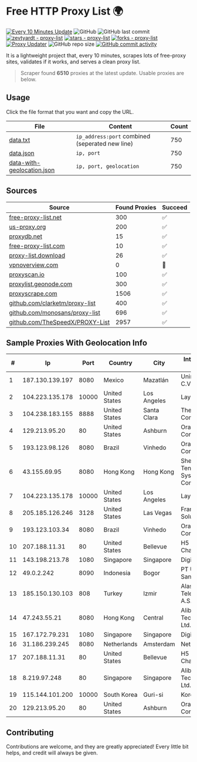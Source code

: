
# Free HTTP Proxy List 🌍

[![Every 10 Minutes Update](https://github.com/mertguvencli/http-proxy-list/actions/workflows/main.yml/badge.svg?branch=main)](https://github.com/mertguvencli/http-proxy-list/actions/workflows/main.yml)
![GitHub](https://img.shields.io/github/license/mertguvencli/http-proxy-list)
![GitHub last commit](https://img.shields.io/github/last-commit/mertguvencli/http-proxy-list)
[![zevtyardt - proxy-list](https://img.shields.io/static/v1?label=zevtyardt&message=proxy-list&color=blue&logo=github)](https://github.com/zevtyardt/proxy-list "Go to GitHub repo")
[![stars - proxy-list](https://img.shields.io/github/stars/zevtyardt/proxy-list?style=social)](https://github.com/zevtyardt/proxy-list)
[![forks - proxy-list](https://img.shields.io/github/forks/zevtyardt/proxy-list?style=social)](https://github.com/zevtyardt/proxy-list)
[![Proxy Updater](https://github.com/zevtyardt/proxy-list/workflows/Proxy%20Updater/badge.svg)](https://github.com/zevtyardt/proxy-list/actions?query=workflow:"Proxy+Updater")
![GitHub repo size](https://img.shields.io/github/repo-size/zevtyardt/proxy-list)
[![GitHub commit activity](https://img.shields.io/github/commit-activity/m/zevtyardt/proxy-list?logo=commits)](https://github.com/zevtyardt/proxy-list/commits/main)

It is a lightweight project that, every 10 minutes, scrapes lots of free-proxy sites, validates if it works, and serves a clean proxy list.

> Scraper found **6510** proxies at the latest update. Usable proxies are below.

## Usage

Click the file format that you want and copy the URL.

|File|Content|Count|
|----|-------|-----|
|[data.txt](https://raw.githubusercontent.com/mertguvencli/http-proxy-list/main/proxy-list/data.txt)|`ip_address:port` combined (seperated new line)|750|
|[data.json](https://raw.githubusercontent.com/mertguvencli/http-proxy-list/main/proxy-list/data.json)|`ip, port`|750|
|[data-with-geolocation.json](https://raw.githubusercontent.com/mertguvencli/http-proxy-list/main/proxy-list/data-with-geolocation.json)|`ip, port, geolocation`|750|

## Sources

|Source|Found Proxies|Succeed|
|------|-------------|-------|
|[free-proxy-list.net](https://free-proxy-list.net)|300|✅|
|[us-proxy.org](https://www.us-proxy.org)|200|✅|
|[proxydb.net](http://proxydb.net)|15|✅|
|[free-proxy-list.com](https://free-proxy-list.com/?page=&port=&type%5B%5D=http&type%5B%5D=https&up_time=0&search=Search)|10|✅|
|[proxy-list.download](https://www.proxy-list.download/HTTP)|26|✅|
|[vpnoverview.com](https://vpnoverview.com/privacy/anonymous-browsing/free-proxy-servers)|0|🚫|
|[proxyscan.io](https://www.proxyscan.io)|100|✅|
|[proxylist.geonode.com](https://proxylist.geonode.com/api/proxy-list?limit=300&page=1&sort_by=lastChecked&sort_type=desc&protocols=http,https)|300|✅|
|[proxyscrape.com](https://api.proxyscrape.com/v2/?request=displayproxies&protocol=http&timeout=10000&country=all&ssl=all&anonymity=all)|1506|✅|
|[github.com/clarketm/proxy-list](https://raw.githubusercontent.com/clarketm/proxy-list/master/proxy-list-raw.txt)|400|✅|
|[github.com/monosans/proxy-list](https://raw.githubusercontent.com/monosans/proxy-list/main/proxies/http.txt)|696|✅|
|[github.com/TheSpeedX/PROXY-List](https://raw.githubusercontent.com/TheSpeedX/PROXY-List/master/http.txt)|2957|✅|


## Sample Proxies With Geolocation Info

|#|Ip|Port|Country|City|Internet Service Provider|
|-|--|----|-------|----|-------------------------|
|1|187.130.139.197|8080|Mexico|Mazatlán|Uninet S.A. de C.V.|
|2|104.223.135.178|10000|United States|Los Angeles|LayerHost|
|3|104.238.183.155|8888|United States|Santa Clara|The Constant Company|
|4|129.213.95.20|80|United States|Ashburn|Oracle Corporation|
|5|193.123.98.126|8080|Brazil|Vinhedo|Oracle Corporation|
|6|43.155.69.95|8080|Hong Kong|Hong Kong|Shenzhen Tencent Computer Systems Company Limited|
|7|104.223.135.178|10000|United States|Los Angeles|LayerHost|
|8|205.185.126.246|3128|United States|Las Vegas|FranTech Solutions|
|9|193.123.103.34|8080|Brazil|Vinhedo|Oracle Corporation|
|10|207.188.11.31|80|United States|Bellevue|H5 Data Centers - Chandler LLC|
|11|143.198.213.78|1080|Singapore|Singapore|DigitalOcean, LLC|
|12|49.0.2.242|8090|Indonesia|Bogor|PT Usaha Adi Sanggoro|
|13|185.150.130.103|808|Turkey|Izmir|Alastyr Telekomunikasyon A.S.|
|14|47.243.55.21|8080|Hong Kong|Central|Alibaba (US) Technology Co., Ltd.|
|15|167.172.79.231|1080|Singapore|Singapore|DigitalOcean, LLC|
|16|31.186.239.245|8080|Netherlands|Amsterdam|NetSkope Inc|
|17|207.188.11.31|80|United States|Bellevue|H5 Data Centers - Chandler LLC|
|18|8.219.97.248|80|Singapore|Singapore|Alibaba (US) Technology Co., Ltd.|
|19|115.144.101.200|10000|South Korea|Guri-si|Korea Telecom|
|20|129.213.95.20|80|United States|Ashburn|Oracle Corporation|



## Contributing

Contributions are welcome, and they are greatly appreciated! Every
little bit helps, and credit will always be given.

